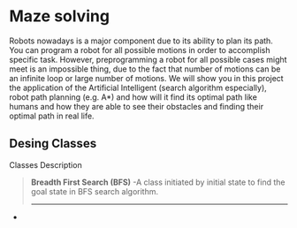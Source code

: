 # Maze solving 
Robots nowadays is a major component due to its ability to plan its path. You can program a robot for all possible motions in order to accomplish specific task. However, preprogramming a robot for all possible cases might meet is an impossible thing, due to the fact that number of motions can be an infinite loop or large number of motions. 
We will show you in this project the application of the Artificial Intelligent (search algorithm especially), robot path planning (e.g. A*) and how will it find its optimal path like humans and how they are able to see their obstacles and finding their optimal path in real life.

## Desing Classes
Classes Description
> **Breadth First Search (BFS)**
 -A class initiated by initial state to find the goal state in BFS search algorithm.
> ****
 - 

